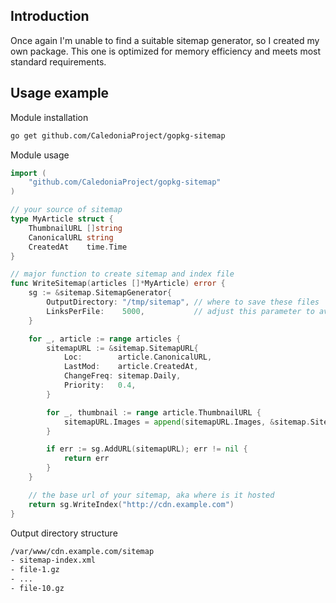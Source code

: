 ## Introduction

Once again I'm unable to find a suitable sitemap generator, so I created my own package. This one is optimized for memory efficiency and meets most standard requirements.

## Usage example

Module installation

```bash
go get github.com/CaledoniaProject/gopkg-sitemap
```

Module usage

```go
import (
    "github.com/CaledoniaProject/gopkg-sitemap"
)

// your source of sitemap
type MyArticle struct {
    ThumbnailURL []string
    CanonicalURL string
    CreatedAt    time.Time
}

// major function to create sitemap and index file
func WriteSitemap(articles []*MyArticle) error {
    sg := &sitemap.SitemapGenerator{
        OutputDirectory: "/tmp/sitemap", // where to save these files
        LinksPerFile:    5000,           // adjust this parameter to avoid search engine limits
    }

    for _, article := range articles {
        sitemapURL := &sitemap.SitemapURL{
            Loc:        article.CanonicalURL,
            LastMod:    article.CreatedAt,
            ChangeFreq: sitemap.Daily,
            Priority:   0.4,
        }

        for _, thumbnail := range article.ThumbnailURL {
            sitemapURL.Images = append(sitemapURL.Images, &sitemap.SitemapImage{Loc: thumbnail})
        }

        if err := sg.AddURL(sitemapURL); err != nil {
            return err
        }
    }

    // the base url of your sitemap, aka where is it hosted
    return sg.WriteIndex("http://cdn.example.com")
}
```

Output directory structure

```bash
/var/www/cdn.example.com/sitemap
- sitemap-index.xml
- file-1.gz
- ...
- file-10.gz
```

